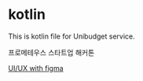 # kotlin
This is kotlin file for Unibudget service.

프로메테우스 스타트업 해커톤

[UI/UX with figma](https://www.figma.com/file/pSxWOzj91YZkeTZ2KPvBse/Unibudget?node-id=0%3A1&t=8dD5oJTy0FiaP1pP-1) 

